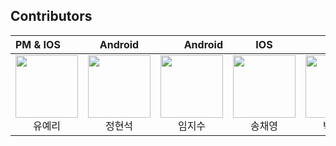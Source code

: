 ## Contributors

| PM & IOS | Android | Android | IOS | IOS | Server | Server | Server | Server |
|:----------|:----------:|----------:|:----------:|:----------:|:----------:|:----------:|:----------:|:----------:|
| [<img src="https://avatars.githubusercontent.com/u/100466546?v=4" alt="" style="width:100px;100px;">](https://github.com/yooyeri) <br/><div align="center">유예리</div> | [<img src="https://avatars.githubusercontent.com/u/72616557?v=4" alt="" style="width:100px;100px;">](https://github.com/hyuns66) <br/><div align="center">정현석</div> | [<img src="https://avatars.githubusercontent.com/u/69844138?v=4" alt="" style="width:100px;100px;">](https://github.com/Ji-soo708) <br/><div align="center">임지수</div> | [<img src="https://avatars.githubusercontent.com/u/77428876?v=4" alt="" style="width:100px;100px;">](https://github.com/chaeyoung103) <br/><div align="center">송채영</div> | [<img src="https://avatars.githubusercontent.com/u/65206829?v=4" alt="" style="width:100px;100px;">](https://github.com/dev-muuu) <br/><div align="center">박소윤</div> | [<img src="https://avatars.githubusercontent.com/u/78777461?v=4" alt="" style="width:100px;100px;">](https://github.com/tkddls23) <br/><div align="center">신원석</div> | [<img src="https://avatars.githubusercontent.com/u/89000730?v=4" alt="" style="width:100px;100px;">](https://github.com/juwonleee) <br/><div align="center">이주원</div> | [<img src="https://avatars.githubusercontent.com/u/93924890?v=4" alt="" style="width:100px;100px;">](https://github.com/60jong) <br/><div align="center">유경종</div> | [<img src="https://avatars.githubusercontent.com/u/101321313?v=4" alt="" style="width:100px;100px;">](https://github.com/goldggyul) <br/><div align="center">김현정</div> |
